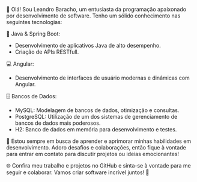 👋 Olá! Sou Leandro Baracho, um entusiasta da programação apaixonado por desenvolvimento de software. Tenho um sólido conhecimento nas seguintes tecnologias:

🚀 Java & Spring Boot:
  - Desenvolvimento de aplicativos Java de alto desempenho.
  - Criação de APIs RESTfull.

💻 Angular:
  - Desenvolvimento de interfaces de usuário modernas e dinâmicas com Angular.

🗄️ Bancos de Dados:
  - MySQL: Modelagem de bancos de dados, otimização e consultas.
  - PostgreSQL: Utilização de um dos sistemas de gerenciamento de bancos de dados mais poderosos.
  - H2: Banco de dados em memória para desenvolvimento e testes.

💬 Estou sempre em busca de aprender e aprimorar minhas habilidades em desenvolvimento. Adoro desafios e colaborações, então fique à vontade para entrar em contato para discutir projetos ou ideias emocionantes!

🌐 Confira meu trabalho e projetos no GitHub e sinta-se à vontade para me seguir e colaborar. Vamos criar software incrível juntos! 🚀

